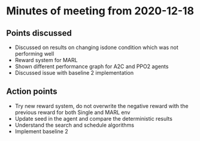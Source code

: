 # Minutes of meeting from 2020-12-18

## Points discussed

- Discussed on results on changing isdone condition which was not performing well
- Reward system for MARL
- Shown different performance graph for A2C and PPO2 agents
- Discussed issue with baseline 2 implementation

## Action points

- Try new reward system, do not overwrite the negative reward with the previous reward for both Single and MARL env
- Update seed in the agent and compare the deterministic results
- Understand the search and schedule algorithms
- Implement baseline 2
